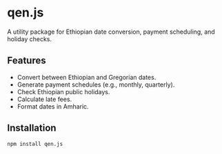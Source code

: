 # qen.js

A utility package for Ethiopian date conversion, payment scheduling, and holiday checks.

## Features

- Convert between Ethiopian and Gregorian dates.
- Generate payment schedules (e.g., monthly, quarterly).
- Check Ethiopian public holidays.
- Calculate late fees.
- Format dates in Amharic.

## Installation

```bash
npm install qen.js